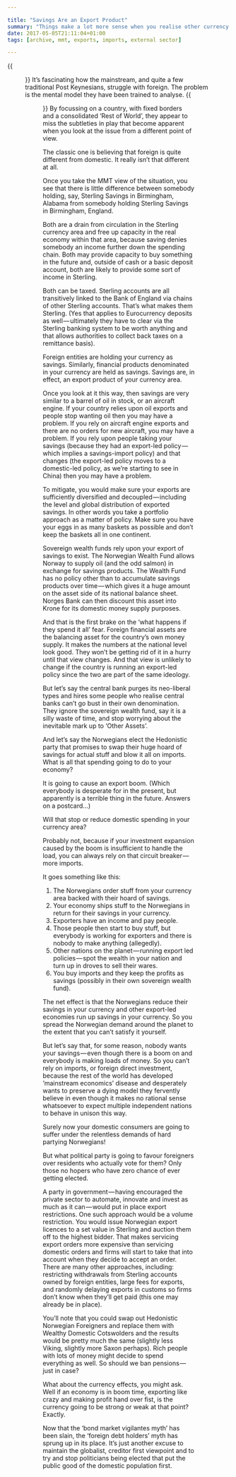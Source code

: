 ```yaml
---

title: "Savings Are an Export Product"
summary: "Things make a lot more sense when you realise other currency areas love your savings products — a lot"
date: 2017-05-05T21:11:04+01:00
tags: [archive, mmt, exports, imports, external sector]

---
```


{{<figure src="savings.jpg" alt="Savings">}}
It’s fascinating how the mainstream, and quite a few traditional Post Keynesians, struggle with foreign. The problem is the mental model they have been trained to analyse.
{{<figure src="economists-row-view.png" alt="How the world looks to economists">}}
By focussing on a country, with fixed borders and a consolidated ‘Rest of World’, they appear to miss the subtleties in play that become apparent when you look at the issue from a different point of view.

The classic one is believing that foreign is quite different from domestic. It really isn’t that different at all.

Once you take the MMT view of the situation, you see that there is little difference between somebody holding, say, Sterling Savings in Birmingham, Alabama from somebody holding Sterling Savings in Birmingham, England.

Both are a drain from circulation in the Sterling currency area and free up capacity in the real economy within that area, because saving denies somebody an income further down the spending chain. Both may provide capacity to buy something in the future and, outside of cash or a basic deposit account, both are likely to provide some sort of income in Sterling.

Both can be taxed. Sterling accounts are all transitively linked to the Bank of England via chains of other Sterling accounts. That’s what makes them Sterling. (Yes that applies to Eurocurrency deposits as well — ultimately they have to clear via the Sterling banking system to be worth anything and that allows authorities to collect back taxes on a remittance basis).

Foreign entities are holding your currency as savings. Similarly, financial products denominated in your currency are held as savings. Savings are, in effect, an export product of your currency area.

Once you look at it this way, then savings are very similar to a barrel of oil in stock, or an aircraft engine. If your country relies upon oil exports and people stop wanting oil then you may have a problem. If you rely on aircraft engine exports and there are no orders for new aircraft, you may have a problem. If you rely upon people taking your savings (because they had an export-led policy — which implies a savings-import policy) and that changes (the export-led policy moves to a domestic-led policy, as we’re starting to see in China) then you may have a problem.

To mitigate, you would make sure your exports are sufficiently diversified and decoupled — including the level and global distribution of exported savings. In other words you take a portfolio approach as a matter of policy. Make sure you have your eggs in as many baskets as possible and don’t keep the baskets all in one continent.

Sovereign wealth funds rely upon your export of savings to exist. The Norwegian Wealth Fund allows Norway to supply oil (and the odd salmon) in exchange for savings products. The Wealth Fund has no policy other than to accumulate savings products over time — which gives it a huge amount on the asset side of its national balance sheet. Norges Bank can then discount this asset into Krone for its domestic money supply purposes.

And that is the first brake on the ‘what happens if they spend it all’ fear. Foreign financial assets are the balancing asset for the country’s own money supply. It makes the numbers at the national level look good. They won’t be getting rid of it in a hurry until that view changes. And that view is unlikely to change if the country is running an export-led policy since the two are part of the same ideology.

But let’s say the central bank purges its neo-liberal types and hires some people who realise central banks can’t go bust in their own denomination. They ignore the sovereign wealth fund, say it is a silly waste of time, and stop worrying about the inevitable mark up to ‘Other Assets’.

And let’s say the Norwegians elect the Hedonistic party that promises to swap their huge hoard of savings for actual stuff and blow it all on imports. What is all that spending going to do to your economy?

It is going to cause an export boom. (Which everybody is desperate for in the present, but apparently is a terrible thing in the future. Answers on a postcard…)

Will that stop or reduce domestic spending in your currency area?

Probably not, because if your investment expansion caused by the boom is insufficient to handle the load, you can always rely on that circuit breaker — more imports.

It goes something like this:

1. The Norwegians order stuff from your currency area backed with their hoard of savings.
2. Your economy ships stuff to the Norwegians in return for their savings in your currency.
3. Exporters have an income and pay people.
4. Those people then start to buy stuff, but everybody is working for exporters and there is nobody to make anything (allegedly).
5. Other nations on the planet — running export led policies — spot the wealth in your nation and turn up in droves to sell their wares.
6. You buy imports and they keep the profits as savings (possibly in their own sovereign wealth fund).

The net effect is that the Norwegians reduce their savings in your currency and other export-led economies run up savings in your currency. So you spread the Norwegian demand around the planet to the extent that you can’t satisfy it yourself.

But let’s say that, for some reason, nobody wants your savings — even though there is a boom on and everybody is making loads of money. So you can’t rely on imports, or foreign direct investment, because the rest of the world has developed ‘mainstream economics’ disease and desperately wants to preserve a dying model they fervently believe in even though it makes no rational sense whatsoever to expect multiple independent nations to behave in unison this way.

Surely now your domestic consumers are going to suffer under the relentless demands of hard partying Norwegians!

But what political party is going to favour foreigners over residents who actually vote for them? Only those no hopers who have zero chance of ever getting elected.

A party in government — having encouraged the private sector to automate, innovate and invest as much as it can — would put in place export restrictions. One such approach would be a volume restriction. You would issue Norwegian export licences to a set value in Sterling and auction them off to the highest bidder. That makes servicing export orders more expensive than servicing domestic orders and firms will start to take that into account when they decide to accept an order. There are many other approaches, including: restricting withdrawals from Sterling accounts owned by foreign entities, large fees for exports, and randomly delaying exports in customs so firms don’t know when they’ll get paid (this one may already be in place).

You’ll note that you could swap out Hedonistic Norwegian Foreigners and replace them with Wealthy Domestic Cotswolders and the results would be pretty much the same (slightly less Viking, slightly more Saxon perhaps). Rich people with lots of money might decide to spend everything as well. So should we ban pensions — just in case?

What about the currency effects, you might ask. Well if an economy is in boom time, exporting like crazy and making profit hand over fist, is the currency going to be strong or weak at that point? Exactly.

Now that the ‘bond market vigilantes myth’ has been slain, the ‘foreign debt holders’ myth has sprung up in its place. It’s just another excuse to maintain the globalist, creditor first viewpoint and to try and stop politicians being elected that put the public good of the domestic population first.
